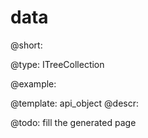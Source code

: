 data
=============

@short: 


@type: ITreeCollection

@example: 



@template:	api_object
@descr: 



@todo:
fill the generated page
